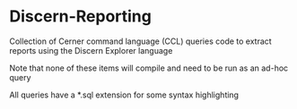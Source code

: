 # Discern-Reporting
Collection of Cerner command language (CCL) queries code to extract reports using the Discern Explorer language

Note that none of these items will compile and need to be run as an ad-hoc query

All queries have a *.sql extension for some syntax highlighting
